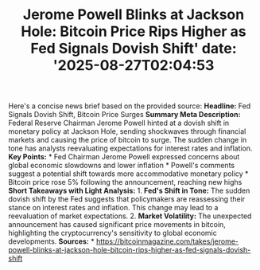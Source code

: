 ﻿---
title: "Jerome Powell Blinks at Jackson Hole: Bitcoin Price Rips Higher as Fed Signals Dovish Shift'
date: '2025-08-27T02:04:53"
category: "Markets"
summary: ""
slug: "jerome powell blinks at jackson hole bitcoin price rips high"
source_urls:
  - "https://bitcoinmagazine.com/takes/jerome-powell-blinks-at-jackson-hole-bitcoin-rips-higher-as-fed-signals-dovish-shift"
seo:
  title: "Jerome Powell Blinks at Jackson Hole: Bitcoin Price Rips Higher as Fed Signals Dovish Shift | Hash n Hedge'
  description: '"
  keywords: ["news", "markets", "brief"]
---
Here's a concise news brief based on the provided source:  **Headline:** Fed Signals Dovish Shift, Bitcoin Price Surges  **Summary Meta Description:** Federal Reserve Chairman Jerome Powell hinted at a dovish shift in monetary policy at Jackson Hole, sending shockwaves through financial markets and causing the price of bitcoin to surge. The sudden change in tone has analysts reevaluating expectations for interest rates and inflation.  **Key Points:**  * Fed Chairman Jerome Powell expressed concerns about global economic slowdowns and lower inflation * Powell's comments suggest a potential shift towards more accommodative monetary policy * Bitcoin price rose 5% following the announcement, reaching new highs  **Short Takeaways with Light Analysis:**  1. **Fed's Shift in Tone:** The sudden dovish shift by the Fed suggests that policymakers are reassessing their stance on interest rates and inflation. This change may lead to a reevaluation of market expectations. 2. **Market Volatility:** The unexpected announcement has caused significant price movements in bitcoin, highlighting the cryptocurrency's sensitivity to global economic developments.  **Sources:**  * https://bitcoinmagazine.com/takes/jerome-powell-blinks-at-jackson-hole-bitcoin-rips-higher-as-fed-signals-dovish-shift 
